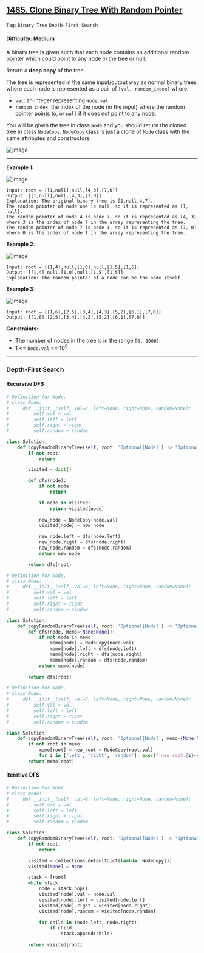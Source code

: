 ## [1485. Clone Binary Tree With Random Pointer](https://leetcode.com/problems/clone-binary-tree-with-random-pointer/)

```Tag```: ```Binary Tree``` ```Depth-First Search```

#### Difficulty: Medium

A binary tree is given such that each node contains an additional random pointer which could point to any node in the tree or null.

Return a __deep copy__ of the tree.

The tree is represented in the same input/output way as normal binary trees where each node is represented as a pair of ```[val, random_index]``` where:

- ```val```: an integer representing ```Node.val```
- ```random_index```: the index of the node (in the input) where the random pointer points to, or ```null``` if it does not point to any node.

You will be given the tree in class ```Node``` and you should return the cloned tree in class ```NodeCopy```. ```NodeCopy``` class is just a clone of ```Node``` class with the same attributes and constructors.

![image](https://user-images.githubusercontent.com/35042430/226426512-54764540-7ee9-4abd-bd4e-163f3633c08e.png)

---

__Example 1:__

![image](https://assets.leetcode.com/uploads/2020/06/17/clone_1.png)
```
Input: root = [[1,null],null,[4,3],[7,0]]
Output: [[1,null],null,[4,3],[7,0]]
Explanation: The original binary tree is [1,null,4,7].
The random pointer of node one is null, so it is represented as [1, null].
The random pointer of node 4 is node 7, so it is represented as [4, 3] where 3 is the index of node 7 in the array representing the tree.
The random pointer of node 7 is node 1, so it is represented as [7, 0] where 0 is the index of node 1 in the array representing the tree.
```

__Example 2:__

![image](https://assets.leetcode.com/uploads/2020/06/17/clone_2.png)
```
Input: root = [[1,4],null,[1,0],null,[1,5],[1,5]]
Output: [[1,4],null,[1,0],null,[1,5],[1,5]]
Explanation: The random pointer of a node can be the node itself.
```

__Example 3:__

![image](https://assets.leetcode.com/uploads/2020/06/17/clone_3.png)
```
Input: root = [[1,6],[2,5],[3,4],[4,3],[5,2],[6,1],[7,0]]
Output: [[1,6],[2,5],[3,4],[4,3],[5,2],[6,1],[7,0]]
```

__Constraints:__

- The number of nodes in the tree is in the range ```[0, 1000]```.
- 1 <= ```Node.val``` <= 10<sup>6</sup>

---

### Depth-First Search

#### Recursive DFS

```Python
# Definition for Node.
# class Node:
#     def __init__(self, val=0, left=None, right=None, random=None):
#         self.val = val
#         self.left = left
#         self.right = right
#         self.random = random

class Solution:
    def copyRandomBinaryTree(self, root: 'Optional[Node]') -> 'Optional[NodeCopy]':
        if not root:
            return

        visited = dict()

        def dfs(node):
            if not node:
                return

            if node in visited:
                return visited[node]
            
            new_node = NodeCopy(node.val)
            visited[node] = new_node

            new_node.left = dfs(node.left)
            new_node.right = dfs(node.right)
            new_node.random = dfs(node.random)
            return new_node

        return dfs(root)
```

```Python
# Definition for Node.
# class Node:
#     def __init__(self, val=0, left=None, right=None, random=None):
#         self.val = val
#         self.left = left
#         self.right = right
#         self.random = random

class Solution:
    def copyRandomBinaryTree(self, root: 'Optional[Node]') -> 'Optional[NodeCopy]':
        def dfs(node, memo={None:None}):
            if not node in memo:
                memo[node] = NodeCopy(node.val)
                memo[node].left = dfs(node.left)
                memo[node].right = dfs(node.right)
                memo[node].random = dfs(node.random)
            return memo[node]
        
        return dfs(root)
```

```Python
# Definition for Node.
# class Node:
#     def __init__(self, val=0, left=None, right=None, random=None):
#         self.val = val
#         self.left = left
#         self.right = right
#         self.random = random

class Solution:
    def copyRandomBinaryTree(self, root: 'Optional[Node]', memo={None:None}) -> 'Optional[NodeCopy]':
        if not root in memo:
            memo[root] = new_root = NodeCopy(root.val)        
            for i in ['left', 'right', 'random']: exec(f'new_root.{i}=self.copyRandomBinaryTree(root.{i})')
        return memo[root]
```

#### Iterative DFS

```Python
# Definition for Node.
# class Node:
#     def __init__(self, val=0, left=None, right=None, random=None):
#         self.val = val
#         self.left = left
#         self.right = right
#         self.random = random

class Solution:
    def copyRandomBinaryTree(self, root: 'Optional[Node]') -> 'Optional[NodeCopy]':
        if not root:
            return

        visited = collections.defaultdict(lambda: NodeCopy())
        visited[None] = None

        stack = [root]
        while stack:
            node = stack.pop()
            visited[node].val = node.val
            visited[node].left = visited[node.left]
            visited[node].right = visited[node.right]
            visited[node].random = visited[node.random]

            for child in (node.left, node.right):
                if child:
                    stack.append(child)
        
        return visited[root]
```
